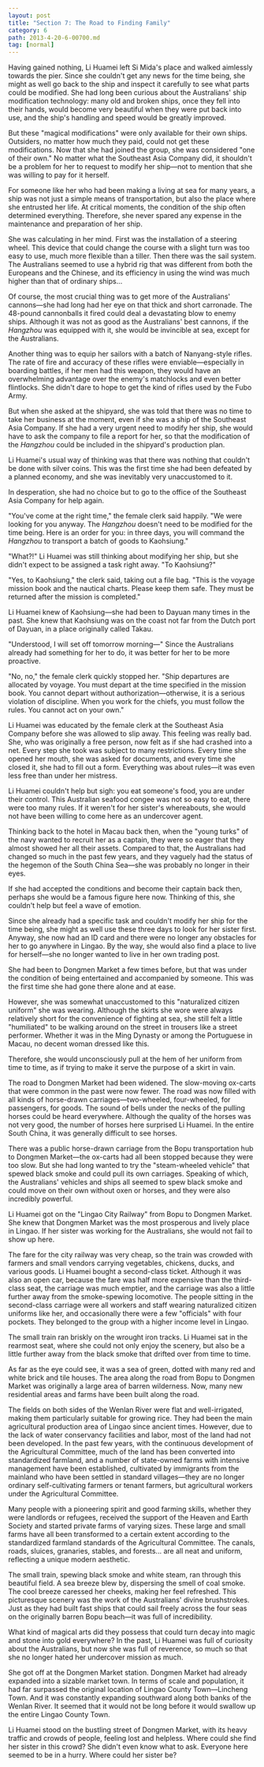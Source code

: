 ```yaml
---
layout: post
title: "Section 7: The Road to Finding Family"
category: 6
path: 2013-4-20-6-00700.md
tag: [normal]
---
```


Having gained nothing, Li Huamei left Si Mida's place and walked aimlessly towards the pier. Since she couldn't get any news for the time being, she might as well go back to the ship and inspect it carefully to see what parts could be modified. She had long been curious about the Australians' ship modification technology: many old and broken ships, once they fell into their hands, would become very beautiful when they were put back into use, and the ship's handling and speed would be greatly improved.

But these "magical modifications" were only available for their own ships. Outsiders, no matter how much they paid, could not get these modifications. Now that she had joined the group, she was considered "one of their own." No matter what the Southeast Asia Company did, it shouldn't be a problem for her to request to modify her ship—not to mention that she was willing to pay for it herself.

For someone like her who had been making a living at sea for many years, a ship was not just a simple means of transportation, but also the place where she entrusted her life. At critical moments, the condition of the ship often determined everything. Therefore, she never spared any expense in the maintenance and preparation of her ship.

She was calculating in her mind. First was the installation of a steering wheel. This device that could change the course with a slight turn was too easy to use, much more flexible than a tiller. Then there was the sail system. The Australians seemed to use a hybrid rig that was different from both the Europeans and the Chinese, and its efficiency in using the wind was much higher than that of ordinary ships...

Of course, the most crucial thing was to get more of the Australians' cannons—she had long had her eye on that thick and short carronade. The 48-pound cannonballs it fired could deal a devastating blow to enemy ships. Although it was not as good as the Australians' best cannons, if the *Hangzhou* was equipped with it, she would be invincible at sea, except for the Australians.

Another thing was to equip her sailors with a batch of Nanyang-style rifles. The rate of fire and accuracy of these rifles were enviable—especially in boarding battles, if her men had this weapon, they would have an overwhelming advantage over the enemy's matchlocks and even better flintlocks. She didn't dare to hope to get the kind of rifles used by the Fubo Army.

But when she asked at the shipyard, she was told that there was no time to take her business at the moment, even if she was a ship of the Southeast Asia Company. If she had a very urgent need to modify her ship, she would have to ask the company to file a report for her, so that the modification of the *Hangzhou* could be included in the shipyard's production plan.

Li Huamei's usual way of thinking was that there was nothing that couldn't be done with silver coins. This was the first time she had been defeated by a planned economy, and she was inevitably very unaccustomed to it.

In desperation, she had no choice but to go to the office of the Southeast Asia Company for help again.

"You've come at the right time," the female clerk said happily. "We were looking for you anyway. The *Hangzhou* doesn't need to be modified for the time being. Here is an order for you: in three days, you will command the *Hangzhou* to transport a batch of goods to Kaohsiung."

"What?!" Li Huamei was still thinking about modifying her ship, but she didn't expect to be assigned a task right away. "To Kaohsiung?"

"Yes, to Kaohsiung," the clerk said, taking out a file bag. "This is the voyage mission book and the nautical charts. Please keep them safe. They must be returned after the mission is completed."

Li Huamei knew of Kaohsiung—she had been to Dayuan many times in the past. She knew that Kaohsiung was on the coast not far from the Dutch port of Dayuan, in a place originally called Takau.

"Understood, I will set off tomorrow morning—" Since the Australians already had something for her to do, it was better for her to be more proactive.

"No, no," the female clerk quickly stopped her. "Ship departures are allocated by voyage. You must depart at the time specified in the mission book. You cannot depart without authorization—otherwise, it is a serious violation of discipline. When you work for the chiefs, you must follow the rules. You cannot act on your own."

Li Huamei was educated by the female clerk at the Southeast Asia Company before she was allowed to slip away. This feeling was really bad. She, who was originally a free person, now felt as if she had crashed into a net. Every step she took was subject to many restrictions. Every time she opened her mouth, she was asked for documents, and every time she closed it, she had to fill out a form. Everything was about rules—it was even less free than under her mistress.

Li Huamei couldn't help but sigh: you eat someone's food, you are under their control. This Australian seafood congee was not so easy to eat, there were too many rules. If it weren't for her sister's whereabouts, she would not have been willing to come here as an undercover agent.

Thinking back to the hotel in Macau back then, when the "young turks" of the navy wanted to recruit her as a captain, they were so eager that they almost showed her all their assets. Compared to that, the Australians had changed so much in the past few years, and they vaguely had the status of the hegemon of the South China Sea—she was probably no longer in their eyes.

If she had accepted the conditions and become their captain back then, perhaps she would be a famous figure here now. Thinking of this, she couldn't help but feel a wave of emotion.

Since she already had a specific task and couldn't modify her ship for the time being, she might as well use these three days to look for her sister first. Anyway, she now had an ID card and there were no longer any obstacles for her to go anywhere in Lingao. By the way, she would also find a place to live for herself—she no longer wanted to live in her own trading post.

She had been to Dongmen Market a few times before, but that was under the condition of being entertained and accompanied by someone. This was the first time she had gone there alone and at ease.

However, she was somewhat unaccustomed to this "naturalized citizen uniform" she was wearing. Although the skirts she wore were always relatively short for the convenience of fighting at sea, she still felt a little "humiliated" to be walking around on the street in trousers like a street performer. Whether it was in the Ming Dynasty or among the Portuguese in Macau, no decent woman dressed like this.

Therefore, she would unconsciously pull at the hem of her uniform from time to time, as if trying to make it serve the purpose of a skirt in vain.

The road to Dongmen Market had been widened. The slow-moving ox-carts that were common in the past were now fewer. The road was now filled with all kinds of horse-drawn carriages—two-wheeled, four-wheeled, for passengers, for goods. The sound of bells under the necks of the pulling horses could be heard everywhere. Although the quality of the horses was not very good, the number of horses here surprised Li Huamei. In the entire South China, it was generally difficult to see horses.

There was a public horse-drawn carriage from the Bopu transportation hub to Dongmen Market—the ox-carts had all been stopped because they were too slow. But she had long wanted to try the "steam-wheeled vehicle" that spewed black smoke and could pull its own carriages. Speaking of which, the Australians' vehicles and ships all seemed to spew black smoke and could move on their own without oxen or horses, and they were also incredibly powerful.

Li Huamei got on the "Lingao City Railway" from Bopu to Dongmen Market. She knew that Dongmen Market was the most prosperous and lively place in Lingao. If her sister was working for the Australians, she would not fail to show up here.

The fare for the city railway was very cheap, so the train was crowded with farmers and small vendors carrying vegetables, chickens, ducks, and various goods. Li Huamei bought a second-class ticket. Although it was also an open car, because the fare was half more expensive than the third-class seat, the carriage was much emptier, and the carriage was also a little further away from the smoke-spewing locomotive. The people sitting in the second-class carriage were all workers and staff wearing naturalized citizen uniforms like her, and occasionally there were a few "officials" with four pockets. They belonged to the group with a higher income level in Lingao.

The small train ran briskly on the wrought iron tracks. Li Huamei sat in the rearmost seat, where she could not only enjoy the scenery, but also be a little further away from the black smoke that drifted over from time to time.

As far as the eye could see, it was a sea of green, dotted with many red and white brick and tile houses. The area along the road from Bopu to Dongmen Market was originally a large area of barren wilderness. Now, many new residential areas and farms have been built along the road.

The fields on both sides of the Wenlan River were flat and well-irrigated, making them particularly suitable for growing rice. They had been the main agricultural production area of Lingao since ancient times. However, due to the lack of water conservancy facilities and labor, most of the land had not been developed. In the past few years, with the continuous development of the Agricultural Committee, much of the land has been converted into standardized farmland, and a number of state-owned farms with intensive management have been established, cultivated by immigrants from the mainland who have been settled in standard villages—they are no longer ordinary self-cultivating farmers or tenant farmers, but agricultural workers under the Agricultural Committee.

Many people with a pioneering spirit and good farming skills, whether they were landlords or refugees, received the support of the Heaven and Earth Society and started private farms of varying sizes. These large and small farms have all been transformed to a certain extent according to the standardized farmland standards of the Agricultural Committee. The canals, roads, sluices, granaries, stables, and forests... are all neat and uniform, reflecting a unique modern aesthetic.

The small train, spewing black smoke and white steam, ran through this beautiful field. A sea breeze blew by, dispersing the smell of coal smoke. The cool breeze caressed her cheeks, making her feel refreshed. This picturesque scenery was the work of the Australians' divine brushstrokes. Just as they had built fast ships that could sail freely across the four seas on the originally barren Bopu beach—it was full of incredibility.

What kind of magical arts did they possess that could turn decay into magic and stone into gold everywhere? In the past, Li Huamei was full of curiosity about the Australians, but now she was full of reverence, so much so that she no longer hated her undercover mission as much.

She got off at the Dongmen Market station. Dongmen Market had already expanded into a sizable market town. In terms of scale and population, it had far surpassed the original location of Lingao County Town—Lincheng Town. And it was constantly expanding southward along both banks of the Wenlan River. It seemed that it would not be long before it would swallow up the entire Lingao County Town.

Li Huamei stood on the bustling street of Dongmen Market, with its heavy traffic and crowds of people, feeling lost and helpless. Where could she find her sister in this crowd? She didn't even know what to ask. Everyone here seemed to be in a hurry. Where could her sister be?